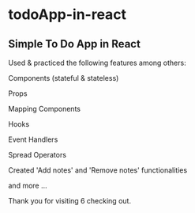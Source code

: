 # todoApp-in-react 


## Simple To Do App in React


Used & practiced the following features among others:

Components (stateful & stateless)

Props

Mapping Components

Hooks

Event Handlers

Spread Operators

Created 'Add notes' and 'Remove notes' functionalities

and more ...


Thank you for visiting 6 checking out.
